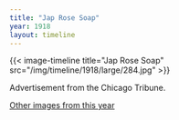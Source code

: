 ```yaml
---
title: "Jap Rose Soap"
year: 1918
layout: timeline
---
```


{{< image-timeline title="Jap Rose Soap" src="/img/timeline/1918/large/284.jpg" >}}


Advertisement from the Chicago Tribune. 

[Other images from this year](/historical/timeline/1918)